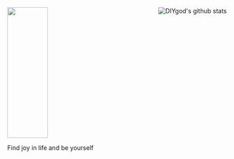 <img align="right" src="https://github-readme-stats.vercel.app/api?username=zoiiiiii&show_icons=true&icon_color=0366d6&bg_color=ffffff&hide_title=true&hide=contribs&include_all_commits=true" alt="DIYgod's github stats"/>

<img src="https://i.loli.net/2021/04/05/j4exDOJ8pqZa1QP.gif" width="43%" height="300">

Find joy in life and be yourself

